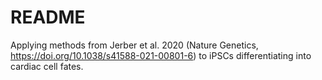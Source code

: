 # README

Applying methods from Jerber et al. 2020 (Nature Genetics, https://doi.org/10.1038/s41588-021-00801-6) to iPSCs differentiating into cardiac cell fates. 
